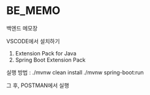 # BE_MEMO
백엔드 메모장

VSCODE에서 설치하기
1. Extension Pack for Java
2. Spring Boot Extension Pack

실행 방법 :
./mvnw clean install
./mvnw spring-boot:run

그 후, POSTMAN에서 실행
